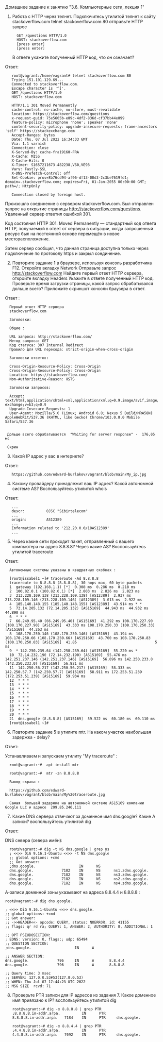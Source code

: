 Домашнее задание к занятию "3.6. Компьютерные сети, лекция 1"

1) Работа c HTTP через телнет.
   Подключитесь утилитой телнет к сайту stackoverflow.com telnet stackoverflow.com 80
   отправьте HTTP запрос

         GET /questions HTTP/1.0
         HOST: stackoverflow.com
         [press enter]
         [press enter]
   В ответе укажите полученный HTTP код, что он означает?

Ответ:  

       root@vagrant:/home/vagrant# telnet stackoverflow.com 80
       Trying 151.101.129.69...
       Connected to stackoverflow.com.
       Escape character is '^]'.
       GET /questions HTTP/1.0
       HOST: stackoverflow.com
   
       HTTP/1.1 301 Moved Permanently
       cache-control: no-cache, no-store, must-revalidate
       location: https://stackoverflow.com/questions
       x-request-guid: 75e5605b-e09c-4df2-836d-cf37bb44e099
       feature-policy: microphone 'none'; speaker 'none'
       content-security-policy: upgrade-insecure-requests; frame-ancestors 'self' https://stackexchange.com
       Accept-Ranges: bytes
       Date: Thu, 07 Jul 2022 16:34:33 GMT
       Via: 1.1 varnish
       Connection: close
       X-Served-By: cache-fra19160-FRA
       X-Cache: MISS
       X-Cache-Hits: 0
       X-Timer: S1657211673.482238,VS0,VE93
       Vary: Fastly-SSL
       X-DNS-Prefetch-Control: off
       Set-Cookie: prov=8b76cd94-af96-df13-00d3-2c3be7619fd1; domain=.stackoverflow.com; expires=Fri, 01-Jan-2055 00:00:00 GMT; path=/; HttpOnly
   
       Connection closed by foreign host.


   Произошло соединение с сервером stackoverflow.com. 
   Был отправлен запрос на открытие страницы  http://stackoverflow.com/questions.
   Удаленный сервер ответил ошибкой 301. 

   Код состояния HTTP 301. Moved Permanently — стандартный код ответа HTTP, получаемый в ответ от сервера в ситуации, 
   когда запрошенный ресурс был на постоянной основе перемещён в новое месторасположение.
 
   Затем сервер сообщил, что данная страница доступна только через подключение по протоколу https и закрыл соединение.


2) Повторите задание 1 в браузере, используя консоль разработчика F12. Откройте вкладку Network
   Отправьте запрос http://stackoverflow.com
   Найдите первый ответ HTTP сервера, откройте вкладку Headers
   Укажите в ответе полученный HTTP код.
   Проверьте время загрузки страницы, какой запрос обрабатывался дольше всего?
   Приложите скриншот консоли браузера в ответ.

Ответ :

      Первый ответ HTTP сервера 
      stackoverflow.com
 
      Заголовки:
 
      Общие :

      URL запроса: http://stackoverflow.com/
      Метод запроса: GET
      Код статуса: 307 Internal Redirect
      Правило для URL перехода: strict-origin-when-cross-origin
    
      Заголовки ответов:
    
      Cross-Origin-Resource-Policy: Cross-Origin
      Cross-Origin-Resource-Policy: Cross-Origin
      Location: https://stackoverflow.com/
      Non-Authoritative-Reason: HSTS
 
      Заголовки запросов:
 
      Accept: text/html,application/xhtml+xml,application/xml;q=0.9,image/avif,image/webp,image/apng,*/*;q=0.8,application/signed-exchange;v=b3;q=0.9
      Upgrade-Insecure-Requests: 1
      User-Agent: Mozilla/5.0 (Linux; Android 6.0; Nexus 5 Build/MRA58N) AppleWebKit/537.36 (KHTML, like Gecko) Chrome/103.0.0.0 Mobile Safari/537.36


     Дольше всего обрабатывается  "Waiting for server response" -  176,05 мс

     Скрин

3) Какой IP адрес у вас в интернете?

Ответ:

       https://github.com/edward-burlakov/vagrant/blob/main/My_ip.jpg


4) Какому провайдеру принадлежит ваш IP адрес? Какой автономной системе AS? Воспользуйтесь утилитой whois

Ответ:  

       ...
       descr:          OJSC "Sibirtelecom"
       ...
       origin:         AS12389
       ...
       Information related to '212.20.0.0/18AS12389'
       ... 
  
5) Через какие сети проходит пакет, отправленный с вашего компьютера на адрес 8.8.8.8? Через какие AS? Воспользуйтесь утилитой traceroute
    
Ответ:
  
      Автономные системы указаны в квадратных скобках :

      [root@issabel1 ~]# traceroute -Ad 8.8.8.8
      traceroute to 8.8.8.8 (8.8.8.8), 30 hops max, 60 byte packets
      1  gateway (192.168.1.1) [*]  0.308 ms  0.286 ms  0.218 ms
      2  100.82.0.1 (100.82.0.1) [*]  2.803 ms  2.826 ms  2.823 ms
      3  213.228.109.138 (213.228.109.138) [AS12389]  2.937 ms 213.228.109.146 (213.228.109.146) [AS12389]  3.013 ms  2.922 ms
      4  185.140.148.155 (185.140.148.155) [AS12389]  43.914 ms * *
      5  72.14.205.132 (72.14.205.132) [AS15169]  44.943 ms  44.932 ms  44.890 ms
      6  * * *
      7  66.249.95.40 (66.249.95.40) [AS15169]  41.292 ms 108.170.227.90 (108.170.227.90) [AS15169]  43.333 ms 108.170.250.33 (108.170.250.33) [AS15169]  44.263 ms
      8  108.170.250.146 (108.170.250.146) [AS15169]  43.194 ms 108.170.250.66 (108.170.250.66) [AS15169]  43.700 ms 108.170.250.83 (108.170.250.83) [AS15169]  41.85                                    5 ms
      9  * 142.250.239.64 (142.250.239.64) [AS15169]  55.220 ms *
      10  72.14.232.190 (72.14.232.190) [AS15169]  55.476 ms 142.251.237.146 (142.251.237.146) [AS15169]  56.096 ms 142.250.233.0 (142.250.233.0) [AS15169]  56.821 ms
      11  142.250.56.217 (142.250.56.217) [AS15169]  58.333 ms 142.250.57.7 (142.250.57.7) [AS15169]  58.911 ms 172.253.51.239 (172.253.51.239) [AS15169]  59.934 ms
      12  * * *
      13  * * *
      14  * * *
      15  * * *
      16  * * *
      17  * * *
      18  * * *
      19  * * *
      20  * * *
      21  dns.google (8.8.8.8) [AS15169]  59.522 ms  60.180 ms  60.110 ms
      [root@issabel1 ~]#
   


6) Повторите задание 5 в утилите mtr. На каком участке наибольшая задержка - delay?

Ответ:

Устанавливаем и запускаем утилиту "My traceroute" :

      root@vagrant:~#  apt install mtr

      root@vagrant:~#  mtr -zn 8.8.8.8

      Вывод экрана :

      https://github.com/edward-burlakov/vagrant/blob/main/My%20traceroute.jpg

      Самая  большаЯ задержка на автономной системе AS15169 компании Google LLC и адресе  209.85.246.111  

7) Какие DNS сервера отвечают за доменное имя dns.google? Какие A записи? воспользуйтесь утилитой dig

Ответ:  

 DNS севера (севера имён):

      root@vagrant:~# dig -t NS dns.google | grep ns
      ; <<>> DiG 9.16.1-Ubuntu <<>> -t NS dns.google
      ;; global options: +cmd
      ;; Got answer:
      ;dns.google.                    IN      NS
      dns.google.             7182    IN      NS      ns1.zdns.google.
      dns.google.             7182    IN      NS      ns3.zdns.google.
      dns.google.             7182    IN      NS      ns2.zdns.google.
      dns.google.             7182    IN      NS      ns4.zdns.google.


A-записи доменной зоны указывают на адреса 8.8.4.4 и 8.8.8.8  :

    root@vagrant:~# dig dns.google.

    ; <<>> DiG 9.16.1-Ubuntu <<>> dns.google.
    ;; global options: +cmd
    ;; Got answer:
    ;; ->>HEADER<<- opcode: QUERY, status: NOERROR, id: 41155
    ;; flags: qr rd ra; QUERY: 1, ANSWER: 2, AUTHORITY: 0, ADDITIONAL: 1

    ;; OPT PSEUDOSECTION:
    ; EDNS: version: 0, flags:; udp: 65494
    ;; QUESTION SECTION:
    ;dns.google.                    IN      A

    ;; ANSWER SECTION:
    dns.google.             796     IN      A       8.8.4.4
    dns.google.             796     IN      A       8.8.8.8

    ;; Query time: 3 msec
    ;; SERVER: 127.0.0.53#53(127.0.0.53)
    ;; WHEN: Thu Jul 07 17:44:23 UTC 2022
    ;; MSG SIZE  rcvd: 71
 
8) Проверьте PTR записи для IP адресов из задания 7. Какое доменное имя привязано к IP? воспользуйтесь утилитой dig

       root@vagrant:~# dig -x 8.8.8.8 | grep PTR
       ;8.8.8.8.in-addr.arpa.          IN      PTR
       8.8.8.8.in-addr.arpa.   7184    IN      PTR     dns.google.

       root@vagrant:~# dig -x 8.8.4.4 | grep PTR
       ;4.4.8.8.in-addr.arpa.          IN      PTR
       4.4.8.8.in-addr.arpa.   7092    IN      PTR     dns.google.


